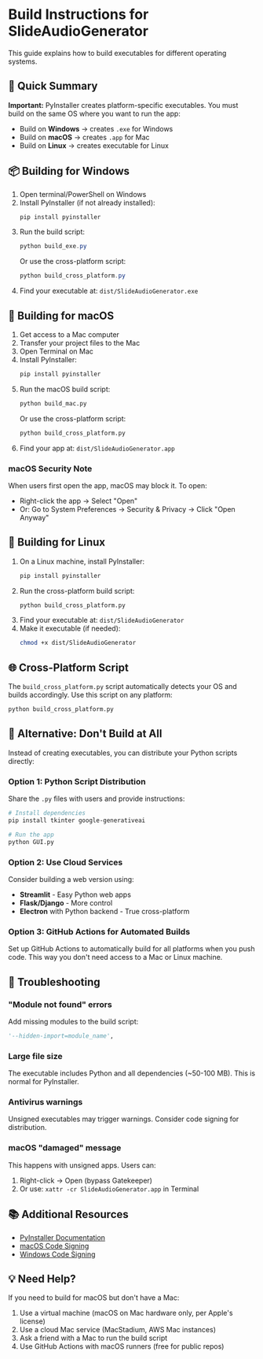 # Build Instructions for SlideAudioGenerator

This guide explains how to build executables for different operating systems.

## 🎯 Quick Summary

**Important:** PyInstaller creates platform-specific executables. You must build on the same OS where you want to run the app:
- Build on **Windows** → creates `.exe` for Windows
- Build on **macOS** → creates `.app` for Mac
- Build on **Linux** → creates executable for Linux

## 📦 Building for Windows

1. Open terminal/PowerShell on Windows
2. Install PyInstaller (if not already installed):
   ```powershell
   pip install pyinstaller
   ```
3. Run the build script:
   ```powershell
   python build_exe.py
   ```
   Or use the cross-platform script:
   ```powershell
   python build_cross_platform.py
   ```
4. Find your executable at: `dist/SlideAudioGenerator.exe`

## 🍎 Building for macOS

1. Get access to a Mac computer
2. Transfer your project files to the Mac
3. Open Terminal on Mac
4. Install PyInstaller:
   ```bash
   pip install pyinstaller
   ```
5. Run the macOS build script:
   ```bash
   python build_mac.py
   ```
   Or use the cross-platform script:
   ```bash
   python build_cross_platform.py
   ```
6. Find your app at: `dist/SlideAudioGenerator.app`

### macOS Security Note
When users first open the app, macOS may block it. To open:
- Right-click the app → Select "Open"
- Or: Go to System Preferences → Security & Privacy → Click "Open Anyway"

## 🐧 Building for Linux

1. On a Linux machine, install PyInstaller:
   ```bash
   pip install pyinstaller
   ```
2. Run the cross-platform build script:
   ```bash
   python build_cross_platform.py
   ```
3. Find your executable at: `dist/SlideAudioGenerator`
4. Make it executable (if needed):
   ```bash
   chmod +x dist/SlideAudioGenerator
   ```

## 🌐 Cross-Platform Script

The `build_cross_platform.py` script automatically detects your OS and builds accordingly. Use this script on any platform:

```bash
python build_cross_platform.py
```

## 🚀 Alternative: Don't Build at All

Instead of creating executables, you can distribute your Python scripts directly:

### Option 1: Python Script Distribution
Share the `.py` files with users and provide instructions:
```bash
# Install dependencies
pip install tkinter google-generativeai

# Run the app
python GUI.py
```

### Option 2: Use Cloud Services
Consider building a web version using:
- **Streamlit** - Easy Python web apps
- **Flask/Django** - More control
- **Electron** with Python backend - True cross-platform

### Option 3: GitHub Actions for Automated Builds
Set up GitHub Actions to automatically build for all platforms when you push code. This way you don't need access to a Mac or Linux machine.

## 🔧 Troubleshooting

### "Module not found" errors
Add missing modules to the build script:
```python
'--hidden-import=module_name',
```

### Large file size
The executable includes Python and all dependencies (~50-100 MB). This is normal for PyInstaller.

### Antivirus warnings
Unsigned executables may trigger warnings. Consider code signing for distribution.

### macOS "damaged" message
This happens with unsigned apps. Users can:
1. Right-click → Open (bypass Gatekeeper)
2. Or use: `xattr -cr SlideAudioGenerator.app` in Terminal

## 📚 Additional Resources

- [PyInstaller Documentation](https://pyinstaller.org/)
- [macOS Code Signing](https://developer.apple.com/support/code-signing/)
- [Windows Code Signing](https://docs.microsoft.com/en-us/windows/win32/seccrypto/cryptography-tools)

## 💡 Need Help?

If you need to build for macOS but don't have a Mac:
1. Use a virtual machine (macOS on Mac hardware only, per Apple's license)
2. Use a cloud Mac service (MacStadium, AWS Mac instances)
3. Ask a friend with a Mac to run the build script
4. Use GitHub Actions with macOS runners (free for public repos)
